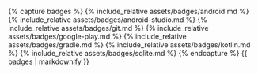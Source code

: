 {% capture badges %}
{% include_relative assets/badges/android.md %}
{% include_relative assets/badges/android-studio.md %}
{% include_relative assets/badges/git.md %}
{% include_relative assets/badges/google-play.md %}
{% include_relative assets/badges/gradle.md %}
{% include_relative assets/badges/kotlin.md %}
{% include_relative assets/badges/sqlite.md %}
{% endcapture %}
{{ badges | markdownify }}

<div class="tech-stack-footer"></div>
